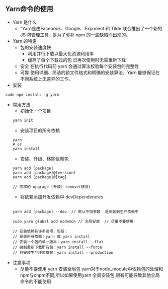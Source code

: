 ## Yarn命令的使用
+ Yarn 是什么
    - “Yarn是由Facebook、Google、Exponent 和 Tilde 联合推出了一个新的 JS 包管理工具 . 是为了弥补 npm 的一些缺陷而出现的。
+ Yarn 的特定
    - 包的安装速度快
        * 利用并行下载以最大化资源利用率 
        * 缓存了每个下载过的包 已再次使用时无需重新下载
    - 安全 在执行代码前 yarn 会通过算法校验每个安装包的完整性
    - 可靠 使用详细、简洁的锁文件格式和明确的安装算法，Yarn 能够保证在不同系统上无差异的工作。
+ 安装
```
sudo npm install -g yarn
```
+ 常用方法
    - 初始化一个项目
    ```
    yarn init
    ```
    - 安装项目的所有依赖
    ```
    yarn
    # or
    yarn install
    ```
    - 安装、升级、移除依赖包
    ```
    yarn add [package]
    yarn add [package]@[version]
    yarn add [package]@[tag]

    // 同样的 upgrage (升级) remove(移除)
    ```
    - 将依赖添加开发依赖中 devDependencies
    ```

    yarn add [package] --dev  // 默认不加参数  是安装到生产依赖中

    sudo yarn global add nodemon // 全局安装  // 尽量不要使用

    // 安装依赖有许多选项，包括：
    // 安装所有依赖：yarn 或 yarn install
    // 安装一个包的单一版本：yarn install --flat
    // 强制重新下载所有包：yarn install --force
    // 只安装生产环境依赖：yarn install --production

    ```
+ 注意事项
    - 尽量不要使用 yarn 安装全局包 yarn对于node_module中依赖包的处理和npm与cnpm不同,所以如果使用yarn 全局安装包,很有可能导致其他全局命令的不能使用
    

